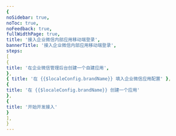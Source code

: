 ```yaml
---
{
noSidebar: true,
noToc: true,
noFeedback: true,
fullWidthPage: true,
title: '接入企业微信内部应用移动端登录',
bannerTitle: '接入企业微信内部应用移动端登录',
steps:
[
{
title: '在企业微信管理后台创建一个自建应用',
},
{ title: '在 {{$localeConfig.brandName}} 填入企业微信应用配置' },
{
title: '在 {{$localeConfig.brandName}} 创建一个应用'
},
{
title: '开始开发接入'
}
],
}
---
```


<IntegrationDetail backLink="/guides/connections/social"/>
